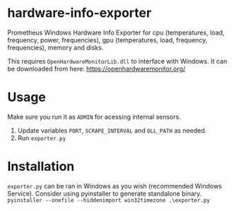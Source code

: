 # hardware-info-exporter
Prometheus Windows Hardware Info Exporter for cpu (temperatures, load, frequency, power, frequencies), gpu (temperatures, load, frequency, frequencies), memory and disks.

This requires `OpenHardwareMonitorLib.dll` to interface with Windows.
It can be downloaded from here: https://openhardwaremonitor.org/

# Usage

Make sure you run it as `ADMIN` for acessing internal sensors.

1. Update variables `PORT`, `SCRAPE_INTERVAL` and `DLL_PATH` as needed.
2. Run `exporter.py`

# Installation

`exporter.py` can be ran in Windows as you wish (recommended Windows Service). Consider using pyinstaller to generate standalone binary. `pyinstaller --onefile --hiddenimport win32timezone .\exporter.py`
